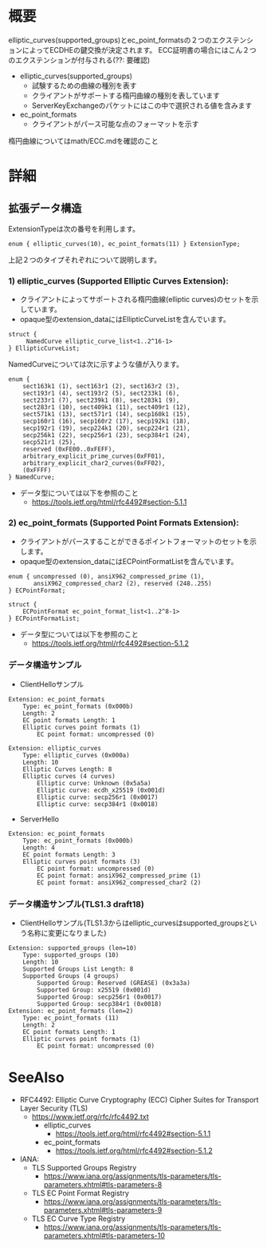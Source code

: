 # 概要
elliptic_curves(supported_groups)とec_point_formatsの２つのエクステンションによってECDHEの鍵交換が決定されます。
ECC証明書の場合にはこん２つのエクステンションが付与される(??: 要確認)

- elliptic_curves(supported_groups)
  - 試験するための曲線の種別を表す
  - クライアントがサポートする楕円曲線の種別を表しています
  - ServerKeyExchangeのパケットにはこの中で選択される値を含みます
- ec_point_formats
  - クライアントがパース可能な点のフォーマットを示す


楕円曲線についてはmath/ECC.mdを確認のこと

# 詳細

## 拡張データ構造
ExtensionTypeは次の番号を利用します。
```
enum { elliptic_curves(10), ec_point_formats(11) } ExtensionType;
```

上記２つのタイプそれぞれについて説明します。
### 1) elliptic_curves (Supported Elliptic Curves Extension):   
- クライアントによってサポートされる楕円曲線(elliptic curves)のセットを示しています。 
- opaque型のextension_dataにはEllipticCurveListを含んでいます。

```
struct {
     NamedCurve elliptic_curve_list<1..2^16-1>
} EllipticCurveList;
```

NamedCurveについては次に示すような値が入ります。
```
enum {
    sect163k1 (1), sect163r1 (2), sect163r2 (3),
    sect193r1 (4), sect193r2 (5), sect233k1 (6),
    sect233r1 (7), sect239k1 (8), sect283k1 (9),
    sect283r1 (10), sect409k1 (11), sect409r1 (12),
    sect571k1 (13), sect571r1 (14), secp160k1 (15),
    secp160r1 (16), secp160r2 (17), secp192k1 (18),
    secp192r1 (19), secp224k1 (20), secp224r1 (21),
    secp256k1 (22), secp256r1 (23), secp384r1 (24),
    secp521r1 (25),
    reserved (0xFE00..0xFEFF),
    arbitrary_explicit_prime_curves(0xFF01),
    arbitrary_explicit_char2_curves(0xFF02),
    (0xFFFF)
} NamedCurve;
```

- データ型については以下を参照のこと
  - https://tools.ietf.org/html/rfc4492#section-5.1.1

### 2) ec_point_formats (Supported Point Formats Extension):
- クライアントがパースすることができるポイントフォーマットのセットを示します。 
- opaque型のextension_dataにはECPointFormatListを含んでいます。

```
enum { uncompressed (0), ansiX962_compressed_prime (1),
       ansiX962_compressed_char2 (2), reserved (248..255)
} ECPointFormat;
```

```
struct {
    ECPointFormat ec_point_format_list<1..2^8-1>
} ECPointFormatList;
```


- データ型については以下を参照のこと
  - https://tools.ietf.org/html/rfc4492#section-5.1.2

### データ構造サンプル
- ClientHelloサンプル
```
Extension: ec_point_formats
    Type: ec_point_formats (0x000b)
    Length: 2
    EC point formats Length: 1
    Elliptic curves point formats (1)
        EC point format: uncompressed (0)
```
```
Extension: elliptic_curves
    Type: elliptic_curves (0x000a)
    Length: 10
    Elliptic Curves Length: 8
    Elliptic curves (4 curves)
        Elliptic curve: Unknown (0x5a5a)
        Elliptic curve: ecdh_x25519 (0x001d)
        Elliptic curve: secp256r1 (0x0017)
        Elliptic curve: secp384r1 (0x0018)
```
- ServerHello
```
Extension: ec_point_formats
    Type: ec_point_formats (0x000b)
    Length: 4
    EC point formats Length: 3
    Elliptic curves point formats (3)
        EC point format: uncompressed (0)
        EC point format: ansiX962_compressed_prime (1)
        EC point format: ansiX962_compressed_char2 (2)
```

### データ構造サンプル(TLS1.3 draft18)
- ClientHelloサンプル(TLS1.3からはelliptic_curvesはsupported_groupsという名称に変更になりました)
```
Extension: supported_groups (len=10)
    Type: supported_groups (10)
    Length: 10
    Supported Groups List Length: 8
    Supported Groups (4 groups)
        Supported Group: Reserved (GREASE) (0x3a3a)
        Supported Group: x25519 (0x001d)
        Supported Group: secp256r1 (0x0017)
        Supported Group: secp384r1 (0x0018)
Extension: ec_point_formats (len=2)
    Type: ec_point_formats (11)
    Length: 2
    EC point formats Length: 1
    Elliptic curves point formats (1)
        EC point format: uncompressed (0)
```

# SeeAlso
- RFC4492: Elliptic Curve Cryptography (ECC) Cipher Suites for Transport Layer Security (TLS)
  - https://www.ietf.org/rfc/rfc4492.txt
    - elliptic_curves
      - https://tools.ietf.org/html/rfc4492#section-5.1.1
    - ec_point_formats
      - https://tools.ietf.org/html/rfc4492#section-5.1.2
- IANA:
  - TLS Supported Groups Registry
    - https://www.iana.org/assignments/tls-parameters/tls-parameters.xhtml#tls-parameters-8
  - TLS EC Point Format Registry
    - https://www.iana.org/assignments/tls-parameters/tls-parameters.xhtml#tls-parameters-9
  - TLS EC Curve Type Registry
    - https://www.iana.org/assignments/tls-parameters/tls-parameters.xhtml#tls-parameters-10
